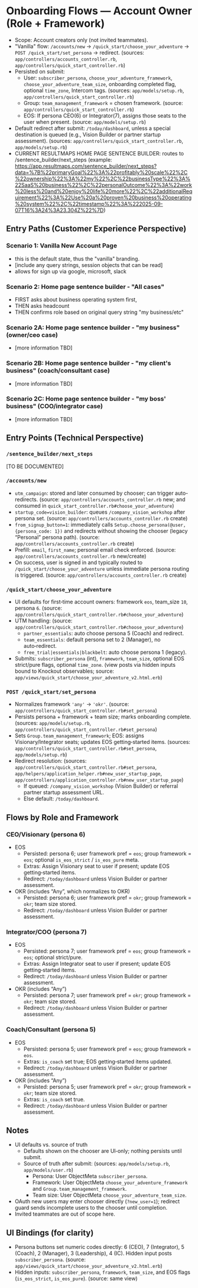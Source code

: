 # Onboarding Flows — Account Owner (Role + Framework)

- Scope: Account creators only (not invited teammates).
- "Vanilla" flow: `/accounts/new` → `/quick_start/choose_your_adventure` → `POST /quick_start/set_persona` → redirect. (sources: `app/controllers/accounts_controller.rb`, `app/controllers/quick_start_controller.rb`)
- Persisted on submit:
  - User: `subscriber_persona`, `choose_your_adventure_framework`, `choose_your_adventure_team_size`, onboarding completed flag, optional `time_zone`, Intercom tags. (sources: `app/models/setup.rb`, `app/controllers/quick_start_controller.rb`)
  - Group: `team_management_framework` = chosen framework. (source: `app/controllers/quick_start_controller.rb`)
  - EOS: If persona CEO(6) or Integrator(7), assigns those seats to the user when present. (source: `app/models/setup.rb`)
- Default redirect after submit: `/today/dashboard`, unless a special destination is queued (e.g., Vision Builder or partner startup assessment). (sources: `app/controllers/quick_start_controller.rb`, `app/models/setup.rb`)
- CURRENT RESULTMAPS HOME PAGE SENTENCE BUILDER: routes to /sentence_builder/next_steps (example: https://app.resultmaps.com/sentence_builder/next_steps?data=%7B%22primaryGoal%22%3A%22profitably%20scale%22%2C%22ownership%22%3A%22my%22%2C%22businessType%22%3A%22SaaS%20business%22%2C%22personalOutcome%22%3A%22work%20less%20and%20enjoy%20life%20more%22%2C%22additionalRequirement%22%3A%22Use%20a%20proven%20business%20operating%20system%22%2C%22timestamp%22%3A%222025-09-07T16%3A24%3A23.304Z%22%7D) 



## Entry Paths (Customer Experience Perspective)
### Scenario 1: Vanilla New Account Page
- this is the default state, thus the "vanilla" branding.  
- [include any query strings, session objects that can be read]
- allows for sign up via google, microsoft, slack

### Scenario 2: Home page sentence builder - "All cases"
- FIRST asks about business operating system first,  
- THEN asks headcount
- THEN confirms role based on original query string "my business/etc"

### Scenario 2A: Home page sentence builder - "my business" (owner/ceo case)
- [more information TBD]

### Scenario 2B: Home page sentence builder - "my client's business" (coach/consultant case)
- [more information TBD]


### Scenario 2C: Home page sentence builder - "my boss' business" (COO/integrator case)
- [more information TBD]





## Entry Points (Technical Perspective)

### `/sentence_builder/next_steps`
[TO BE DOCUMENTED]

### `/accounts/new`
- `utm_campaign`: stored and later consumed by chooser; can trigger auto-redirects. (source: `app/controllers/accounts_controller.rb` new; and consumed in `quick_start_controller.rb#choose_your_adventure`)
- `startup_code=vision_builder`: queues `/company_vision_workshop` after persona set. (source: `app/controllers/accounts_controller.rb` create)
- `from_signup_button=1`: immediately calls `Setup.choose_persona(@user, {persona_code: 1})` and redirects without showing the chooser (legacy “Personal” persona path). (source: `app/controllers/accounts_controller.rb` create)
- Prefill: `email`, `first_name`; personal email check enforced. (source: `app/controllers/accounts_controller.rb` new/create)
- On success, user is signed in and typically routed to `/quick_start/choose_your_adventure` unless immediate persona routing is triggered. (source: `app/controllers/accounts_controller.rb` create)

### `/quick_start/choose_your_adventure`
- UI defaults for first‑time account owners: framework `eos`, team_size `10`, persona `6`. (source: `app/controllers/quick_start_controller.rb#choose_your_adventure`)
- UTM handling: (source: `app/controllers/quick_start_controller.rb#choose_your_adventure`)
  - `partner_essentials`: auto choose persona 5 (Coach) and redirect.
  - `team_essentials`: default persona set to 2 (Manager), no auto‑redirect.
  - `free_trial|essentials|blackbelt`: auto choose persona 1 (legacy).
- Submits: `subscriber_persona` (int), `framework`, `team_size`, optional EOS strict/pure flags, optional `time_zone`. (view posts via hidden inputs bound to Knockout observables; source: `app/views/quick_start/choose_your_adventure_v2.html.erb`)

### `POST /quick_start/set_persona`
- Normalizes framework `'any'` → `'okr'`. (source: `app/controllers/quick_start_controller.rb#set_persona`)
- Persists persona + framework + team size; marks onboarding complete. (sources: `app/models/setup.rb`, `app/controllers/quick_start_controller.rb#set_persona`)
- Sets `Group.team_management_framework`; EOS: assigns Visionary/Integrator seats; updates EOS getting‑started items. (sources: `app/controllers/quick_start_controller.rb#set_persona`, `app/models/setup.rb`)
- Redirect resolution: (sources: `app/controllers/quick_start_controller.rb#set_persona`, `app/helpers/application_helper.rb#new_user_startup_page`, `app/controllers/application_controller.rb#new_user_startup_page`)
  - If queued: `/company_vision_workshop` (Vision Builder) or referral partner startup assessment URL.
  - Else default: `/today/dashboard`.

## Flows by Role and Framework

### CEO/Visionary (persona 6)
- EOS
  - Persisted: persona 6; user framework pref = `eos`; group framework = `eos`; optional `is_eos_strict` / `is_eos_pure` meta.
  - Extras: Assign Visionary seat to user if present; update EOS getting‑started items.
  - Redirect: `/today/dashboard` unless Vision Builder or partner assessment.
- OKR (includes “Any”, which normalizes to OKR)
  - Persisted: persona 6; user framework pref = `okr`; group framework = `okr`; team size stored.
  - Redirect: `/today/dashboard` unless Vision Builder or partner assessment.

### Integrator/COO (persona 7)
- EOS
  - Persisted: persona 7; user framework pref = `eos`; group framework = `eos`; optional strict/pure.
  - Extras: Assign Integrator seat to user if present; update EOS getting‑started items.
  - Redirect: `/today/dashboard` unless Vision Builder or partner assessment.
- OKR (includes “Any”)
  - Persisted: persona 7; user framework pref = `okr`; group framework = `okr`; team size stored.
  - Redirect: `/today/dashboard` unless Vision Builder or partner assessment.

### Coach/Consultant (persona 5)
- EOS
  - Persisted: persona 5; user framework pref = `eos`; group framework = `eos`.
  - Extras: `is_coach` set true; EOS getting‑started items updated.
  - Redirect: `/today/dashboard` unless Vision Builder or partner assessment.
- OKR (includes “Any”)
  - Persisted: persona 5; user framework pref = `okr`; group framework = `okr`; team size stored.
  - Extras: `is_coach` set true.
  - Redirect: `/today/dashboard` unless Vision Builder or partner assessment.

## Notes
- UI defaults vs. source of truth
  - Defaults shown on the chooser are UI‑only; nothing persists until submit.
  - Source of truth after submit: (sources: `app/models/setup.rb`, `app/models/user.rb`)
    - Persona: User ObjectMeta `subscriber_persona`.
    - Framework: User ObjectMeta `choose_your_adventure_framework` and `Group.team_management_framework`.
    - Team size: User ObjectMeta `choose_your_adventure_team_size`.
- OAuth new users may enter chooser directly (`?new_user=1`); redirect guard sends incomplete users to the chooser until completion.
- Invited teammates are out of scope here.

## UI Bindings (for clarity)
- Persona buttons set numeric codes directly: 6 (CEO), 7 (Integrator), 5 (Coach), 2 (Manager), 3 (Leadership), 4 (IC). Hidden input posts `subscriber_persona`. (source: `app/views/quick_start/choose_your_adventure_v2.html.erb`)
- Hidden inputs: `subscriber_persona`, `framework`, `team_size`, and EOS flags (`is_eos_strict`, `is_eos_pure`). (source: same view)
